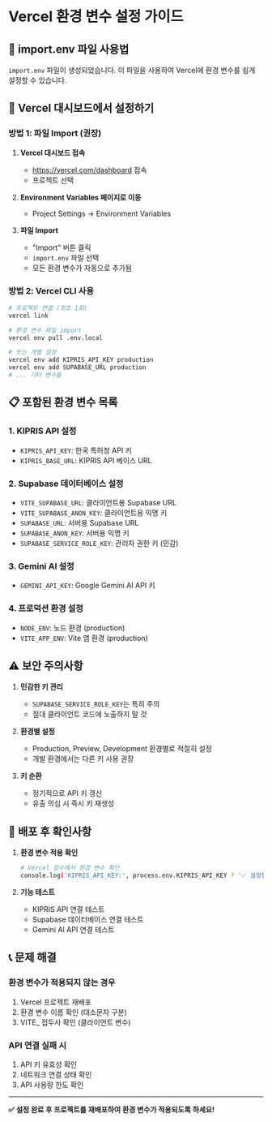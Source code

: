 # Vercel 환경 변수 설정 가이드

## 📁 import.env 파일 사용법

`import.env` 파일이 생성되었습니다. 이 파일을 사용하여 Vercel에 환경 변수를 쉽게 설정할 수 있습니다.

## 🚀 Vercel 대시보드에서 설정하기

### 방법 1: 파일 Import (권장)

1. **Vercel 대시보드 접속**
   - https://vercel.com/dashboard 접속
   - 프로젝트 선택

2. **Environment Variables 페이지로 이동**
   - Project Settings → Environment Variables

3. **파일 Import**
   - "Import" 버튼 클릭
   - `import.env` 파일 선택
   - 모든 환경 변수가 자동으로 추가됨

### 방법 2: Vercel CLI 사용

```bash
# 프로젝트 연결 (최초 1회)
vercel link

# 환경 변수 파일 import
vercel env pull .env.local

# 또는 개별 설정
vercel env add KIPRIS_API_KEY production
vercel env add SUPABASE_URL production
# ... 기타 변수들
```

## 📋 포함된 환경 변수 목록

### 1. KIPRIS API 설정
- `KIPRIS_API_KEY`: 한국 특허청 API 키
- `KIPRIS_BASE_URL`: KIPRIS API 베이스 URL

### 2. Supabase 데이터베이스 설정
- `VITE_SUPABASE_URL`: 클라이언트용 Supabase URL
- `VITE_SUPABASE_ANON_KEY`: 클라이언트용 익명 키
- `SUPABASE_URL`: 서버용 Supabase URL
- `SUPABASE_ANON_KEY`: 서버용 익명 키
- `SUPABASE_SERVICE_ROLE_KEY`: 관리자 권한 키 (민감)

### 3. Gemini AI 설정
- `GEMINI_API_KEY`: Google Gemini AI API 키

### 4. 프로덕션 환경 설정
- `NODE_ENV`: 노드 환경 (production)
- `VITE_APP_ENV`: Vite 앱 환경 (production)

## ⚠️ 보안 주의사항

1. **민감한 키 관리**
   - `SUPABASE_SERVICE_ROLE_KEY`는 특히 주의
   - 절대 클라이언트 코드에 노출하지 말 것

2. **환경별 설정**
   - Production, Preview, Development 환경별로 적절히 설정
   - 개발 환경에서는 다른 키 사용 권장

3. **키 순환**
   - 정기적으로 API 키 갱신
   - 유출 의심 시 즉시 키 재생성

## 🔄 배포 후 확인사항

1. **환경 변수 적용 확인**
   ```bash
   # Vercel 함수에서 환경 변수 확인
   console.log('KIPRIS_API_KEY:', process.env.KIPRIS_API_KEY ? '✅ 설정됨' : '❌ 미설정');
   ```

2. **기능 테스트**
   - KIPRIS API 연결 테스트
   - Supabase 데이터베이스 연결 테스트
   - Gemini AI API 연결 테스트

## 📞 문제 해결

### 환경 변수가 적용되지 않는 경우
1. Vercel 프로젝트 재배포
2. 환경 변수 이름 확인 (대소문자 구분)
3. VITE_ 접두사 확인 (클라이언트 변수)

### API 연결 실패 시
1. API 키 유효성 확인
2. 네트워크 연결 상태 확인
3. API 사용량 한도 확인

---

**✅ 설정 완료 후 프로젝트를 재배포하여 환경 변수가 적용되도록 하세요!**